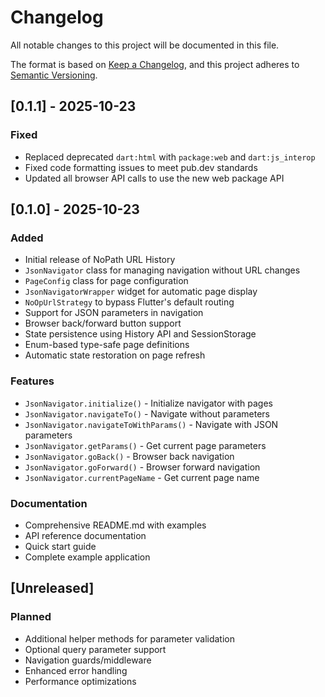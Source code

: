# Changelog

All notable changes to this project will be documented in this file.

The format is based on [Keep a Changelog](https://keepachangelog.com/en/1.0.0/),
and this project adheres to [Semantic Versioning](https://semver.org/spec/v2.0.0.html).

## [0.1.1] - 2025-10-23

### Fixed
- Replaced deprecated `dart:html` with `package:web` and `dart:js_interop`
- Fixed code formatting issues to meet pub.dev standards
- Updated all browser API calls to use the new web package API

## [0.1.0] - 2025-10-23

### Added
- Initial release of NoPath URL History
- `JsonNavigator` class for managing navigation without URL changes
- `PageConfig` class for page configuration
- `JsonNavigatorWrapper` widget for automatic page display
- `NoOpUrlStrategy` to bypass Flutter's default routing
- Support for JSON parameters in navigation
- Browser back/forward button support
- State persistence using History API and SessionStorage
- Enum-based type-safe page definitions
- Automatic state restoration on page refresh

### Features
- `JsonNavigator.initialize()` - Initialize navigator with pages
- `JsonNavigator.navigateTo()` - Navigate without parameters
- `JsonNavigator.navigateToWithParams()` - Navigate with JSON parameters
- `JsonNavigator.getParams()` - Get current page parameters
- `JsonNavigator.goBack()` - Browser back navigation
- `JsonNavigator.goForward()` - Browser forward navigation
- `JsonNavigator.currentPageName` - Get current page name

### Documentation
- Comprehensive README.md with examples
- API reference documentation
- Quick start guide
- Complete example application

## [Unreleased]

### Planned
- Additional helper methods for parameter validation
- Optional query parameter support
- Navigation guards/middleware
- Enhanced error handling
- Performance optimizations
